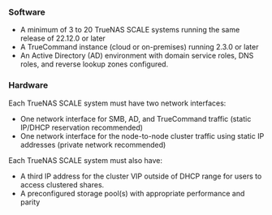 &NewLine;

### Software

* A minimum of 3 to 20 TrueNAS SCALE systems running the same release of 22.12.0 or later
* A TrueCommand instance (cloud or on-premises) running 2.3.0 or later
* An Active Directory (AD) environment with domain service roles, DNS roles, and reverse lookup zones configured.

### Hardware

Each TrueNAS SCALE system must have two network interfaces:

* One network interface for SMB, AD, and TrueCommand traffic (static IP/DHCP reservation recommended)
* One network interface for the node-to-node cluster traffic using static IP addresses (private network recommended)

Each TrueNAS SCALE system must also have:

* A third IP address for the cluster VIP outside of DHCP range for users to access clustered shares.
* A preconfigured storage pool(s) with appropriate performance and parity